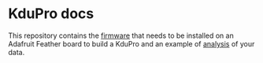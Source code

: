 # KduPro docs

This repository contains the [firmware](./firmware) that needs to be installed on an Adafruit Feather board to build a KduPro and an example of [analysis](./analysis_code) of your data.
